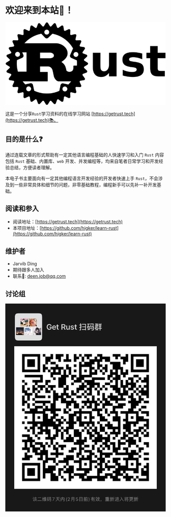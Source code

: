 # 欢迎来到本站🦀！

![Rust](images/rust-logo-banner.png)

这是一个分享`Rust`学习资料的在线学习网站  [https://getrust.tech](https://getrust.tech)📚。



## 目的是什么❓
通过连载文章的形式帮助有一定其他语言编程基础的人快速学习和入门 `Rust` 内容包括 `Rust` 基础、内置库、`web` 开发、并发编程等，均来自笔者日常学习和开发经验总结，方便读者理解。

本电子书主要面向有一定其他编程语言开发经验的开发者快速上手 `Rust`，不会涉及到一些非常具体和细节的问题，非零基础教程，编程新手可以先补一补开发基础。 
## 阅读和参入
 
- 阅读地址：[https://getrust.tech](https://getrust.tech)
- 本项目地址：[https://github.com/higker/learn-rust](https://github.com/higker/learn-rust)

## 维护者

- Jarvib Ding 
- 期待跟多人加入
- 联系📮: deen.job@qq.com

## 讨论组

![微信群](images/rust-wx.jpeg)



<!-- ``` rust linenums="1" 
fn main(){
    println!("Hello World!");
}
``` -->
